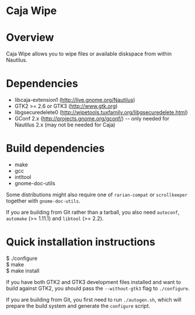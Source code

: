 
Caja Wipe
========

Overview
========

Caja Wipe allows you to wipe files or available diskspace from within
Nautilus.

Dependencies
============

- libcaja-extension1 (http://live.gnome.org/Nautilus)
- GTK2 >= 2.6 or GTK3 (http://www.gtk.org)
- libgsecuredelete0 (http://wipetools.tuxfamily.org/libgsecuredelete.html)
- GConf 2.x (http://projects.gnome.org/gconf/) -- only needed for Nautilus 2.x (may not be needed for Caja)

Build dependencies
==================

- make
- gcc
- intltool
- gnome-doc-utils

Some distributions might also require one of `rarian-compat` or
`scrollkeeper` together with `gnome-doc-utils`.

If you are building from Git rather than a tarball, you also need
`autoconf`, `automake` (>= 1.11.1) and `libtool` (>= 2.2).

Quick installation instructions
===============================

  $ ./configure  
  $ make  
  $ make install

If you have both GTK2 and GTK3 development files installed and want to
build against GTK2, you should pass the ``--without-gtk3`` flag to
``./configure``.

If you are building from Git, you first need to run ``./autogen.sh``,
which will prepare the build system and generate the `configure` script.
